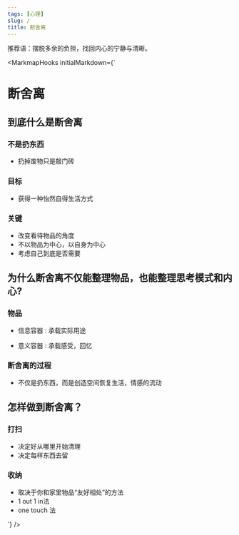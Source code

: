 ```yaml
---
tags: [心理]
slug: /
title: 断舍离
---
```


推荐语：摆脱多余的负担，找回内心的宁静与清晰。

<MarkmapHooks initialMarkdown={`

# 断舍离

## 到底什么是断舍离

### 不是扔东西

- 扔掉废物只是敲门砖

### 目标

- 获得一种怡然自得生活方式

### 关键

- 改变看待物品的角度
- 不以物品为中心，以自身为中心
- 考虑自己到底是否需要

## 为什么断舍离不仅能整理物品，也能整理思考模式和内心?

### 物品

- 信息容器 : 承载实际用途

- 意义容器 : 承载感受，回忆

### 断舍离的过程

- 不仅是扔东西，而是创造空间恢复生活，情感的流动

## 怎样做到断舍离？

### 打扫

- 决定好从哪里开始清理
- 决定每样东西去留

### 收纳

- 取决于你和家里物品“友好相处”的方法
- 1 out 1 in法
- one touch 法

`} />
